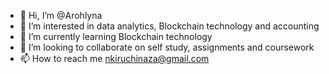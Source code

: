 - 👋 Hi, I’m @Arohlyna
- 👀 I’m interested in data analytics, Blockchain technology and accounting
- 🌱 I’m currently learning Blockchain technology 
- 💞️ I’m looking to collaborate on self study, assignments and coursework
- 📫 How to reach me nkiruchinaza@gmail.com
<!---
Arohlyna/Arohlyna is a ✨ special ✨ repository because its `README.md` (this file) appears on your GitHub profile.
You can click the Preview link to take a look at your changes.
--->
